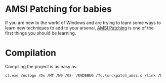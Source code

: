# AMSI Patching for babies
If you are new to the world of Windows and are trying to learn some ways to learn new techniques to add to your arsenal, [AMSI Patching](https://rastamouse.me/memory-patching-amsi-bypass/) is one of the first things you should be learning.

# Compilation

Compiling the project is as easy as:
```bash
cl.exe /nologo /Ox /MT /W0 /GS- /DNDEBUG /Tc.\src\patch_amsi.c /link /OUT:patcher.exe /SUBSYSTEM:CONSOLE /MACHINE:x64
```